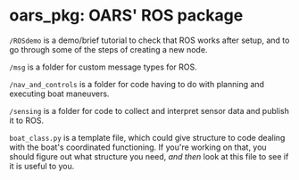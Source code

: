 # oars_pkg: OARS' ROS package

`/ROSdemo` is a demo/brief tutorial to check that ROS works after setup, and to go through some of the steps of creating a new node.

`/msg` is a folder for custom message types for ROS.

`/nav_and_controls` is a folder for code having to do with planning and executing boat maneuvers.

`/sensing` is a folder for code to collect and interpret sensor data and publish it to ROS.

`boat_class.py` is a template file, which could give structure to code dealing with the boat's coordinated functioning. If you're working on that, you should figure out what structure you need, *and then* look at this file to see if it is useful to you.
